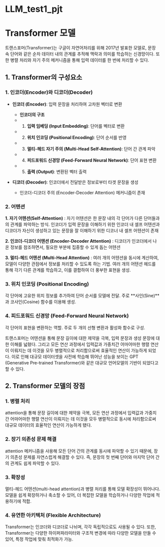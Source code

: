 # LLM_test1_pjt
# Transformer 모델
트랜스포머(Transformer)는 구글이 자연어처리를 위해 2017년 발표한 모델로,
문장 속 단어와 같은 순차 데이터 내의 관계를 추적해 맥락과 의미를 학습하는 신경망이다.
또한 병렬 처리와 자기 주의 메커니즘을 통해 입력 데이터를 한 번에 처리할 수 있다.


## 1. Transformer의 구성요소
### 1. 인코더(Encoder)와 디코더(Decoder)
* **인코더 (Encoder)**: 입력 문장을 처리하여 고차원 벡터로 변환
    * **인코더의 구조** 
    * 1. **입력 임베딩 (Input Embedding)**: 단어를 벡터로 변환
    * 2. **위치 인코딩 (Positional Encoding)**: 단어 순서를 반영
    * 3. **멀티-헤드 자기 주의 (Multi-Head Self-Attention)**: 단어 간 관계 파악
    * 4. **피드포워드 신경망 (Feed-Forward Neural Network)**: 단어 표현 변환
    * 5. **출력 (Output)**: 변환된 벡터 출력 

* **디코더 (Decoder)**: 인코더에서 전달받은 정보로부터 타겟 문장을 생성
    * 인코더-디코더 주의 (Encoder-Decoder Attention) 메커니즘이 존재

### 2. 어텐션
**1. 자기 어텐션(Self-Attention)**
: 자기 어텐션은 한 문장 내의 각 단어가 다른 단어들과의 관계를 파악하는 방식. 
인코더가 입력 문장을 이해하기 위한 인코더 내 셀프 어텐션과 디코더가 자신이 생성하고 있는 문장을 잘 이해하기 위한 디코너 내 셀프 어텐션이 존재

**2. 인코더-디코더 어텐션 (Encoder-Decoder Attention)**
: 디코더가 인코더에서 나온 정보를 참조하면서, 필요한 부분에 집중할 수 있게 돕는 어텐션

**3. 멀티-헤드 어텐션 (Multi-Head Attention)**
: 여러 개의 어텐션을 동시에 계산하여, 모델이 다양한 관점에서 정보를 처리할 수 있도록 하는 기법. 여러 개의 어텐션 헤드를 통해 각기 다른 관계를 학습하고, 이를 결합하여 더 풍부한 표현을 생성.

### 3. 위치 인코딩 (Positional Encoding)
각 단어에 고유한 위치 정보를 추가하여 단어 순서를 모델에 전달.
주로 **사인(Sine)**과 코사인(Cosine) 함수를 이용해 생성.

### 4. 피드포워드 신경망 (Feed-Forward Neural Network)
각 단어의 표현을 변환하는 역할. 주로 두 개의 선형 변환과 활성화 함수로 구성.

트랜스포머는 어텐션을 통해 문장 길이에 대한 제약을 극복, 입력 문장과 생성 문장에 대한 이해를 넓혔다. 그리고 모든 연산 과정에서 입력값과 가중치간 어마어마한 행렬 연산이 이뤄지는 데 이것을 모두 병렬적으로 처리함으로써 효율적인 연산이 가능하게 되었다. 이로 인해 대규모 데이터셋을 사전에 학습해 뛰어난 성능을 보이는 GPT (Generative Pre-trained Transformer)와 같은 대규모 언어모델의 기반이 되었다고 할 수 있다.

## 2. Transformer 모델의 장점
### 1. 병렬 처리
attention을 통해 문장 길이에 대한 제약을 극복, 모든 연산 과정에서 입력값과 가중치간 어마어마한 행렬 연산이 이뤄지는 데 이것을 모두 병렬적으로 동시에 처리함으로써 대규모 데이터의 효율적인 연산이 가능하게 됐다.

### 2. 장기 의존성 문제 해결
attention 메커니즘을 사용해 모든 단어 간의 관계를 동시에 파악할 수 있기 때문에, 장기 의존성 문제를 자연스럽게 해결할 수 있다.
즉, 문장의 첫 번째 단어와 마지막 단어 간의 관계도 쉽게 파악할 수 있다.

### 3. 확장성
멀티-헤드 어텐션(multi-head attention)과 병렬 처리를 통해 모델 확장성이 뛰어나다. 모델을 쉽게 확장하거나 축소할 수 있어, 더 복잡한 모델을 학습하거나 다양한 작업에 적용하기에 적합.

### 4. 유연한 아키텍처 (Flexible Architecture)
Transformer는 인코더와 디코더로 나뉘며, 각각 독립적으로도 사용될 수 있다. 
또한, Transformer는 다양한 하이퍼파라미터와 구조적 변경에 따라 다양한 모델을 만들 수 있어, 특정 작업에 맞춰 최적화가 가능.
